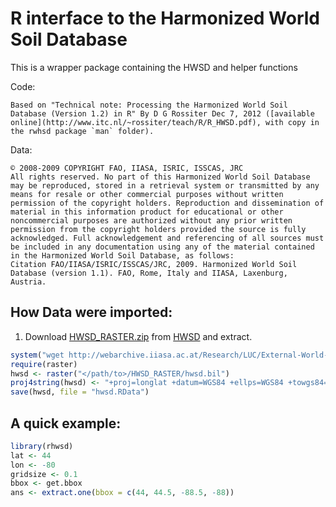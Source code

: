 R interface to the Harmonized World Soil Database
=================================================

This is a wrapper package containing the HWSD and helper functions

Code:

    Based on "Technical note: Processing the Harmonized World Soil Database (Version 1.2) in R" By D G Rossiter Dec 7, 2012 ([available online](http://www.itc.nl/~rossiter/teach/R/R_HWSD.pdf), with copy in the rwhsd package `man` folder).

Data:

    © 2008-2009 COPYRIGHT FAO, IIASA, ISRIC, ISSCAS, JRC 
    All rights reserved. No part of this Harmonized World Soil Database may be reproduced, stored in a retrieval system or transmitted by any means for resale or other commercial purposes without written permission of the copyright holders. Reproduction and dissemination of material in this information product for educational or other noncommercial purposes are authorized without any prior written permission from the copyright holders provided the source is fully acknowledged. Full acknowledgement and referencing of all sources must be included in any documentation using any of the material contained in the Harmonized World Soil Database, as follows:
    Citation FAO/IIASA/ISRIC/ISSCAS/JRC, 2009. Harmonized World Soil Database (version 1.1). FAO, Rome, Italy and IIASA, Laxenburg, Austria.
    


## How Data were imported:

1. Download [HWSD_RASTER.zip](http://webarchive.iiasa.ac.at/Research/LUC/External-World-soil-database/HWSD_Data/HWSD_RASTER.zip) from [HWSD](http://webarchive.iiasa.ac.at/Research/LUC/External-World-soil-database/HTML/HWSD_Data.html?sb=4) and extract.


```r
system("wget http://webarchive.iiasa.ac.at/Research/LUC/External-World-soil-database/HWSD_Data/HWSD_RASTER.zip")
require(raster)
hwsd <- raster("</path/to>/HWSD_RASTER/hwsd.bil")
proj4string(hwsd) <- "+proj=longlat +datum=WGS84 +ellps=WGS84 +towgs84=0,0,0"
save(hwsd, file = "hwsd.RData")
```


## A quick example:


```r
library(rhwsd)
lat <- 44
lon <- -80
gridsize <- 0.1
bbox <- get.bbox
ans <- extract.one(bbox = c(44, 44.5, -88.5, -88))
```

